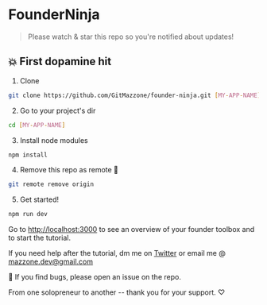 # FounderNinja

> Please watch & star this repo so you're notified about updates!

## 💥 First dopamine hit

1. Clone

```bash
git clone https://github.com/GitMazzone/founder-ninja.git [MY-APP-NAME]
```

2. Go to your project's dir

```bash
cd [MY-APP-NAME]
```

3. Install node modules

```bash
npm install
```

4. Remove this repo as remote 👋

```bash
git remote remove origin
```

5. Get started!

```bash
npm run dev
```

Go to [http://localhost:3000](http://localhost:3000) to see an overview of your founder toolbox and to start the tutorial.

If you need help after the tutorial, dm me on [Twitter](https://twitter.com/gitmazzone) or email me @ mazzone.dev@gmail.com

🐞 If you find bugs, please open an issue on the repo.

From one solopreneur to another -- thank you for your support. ♡
